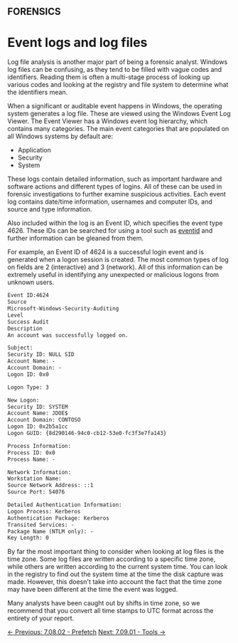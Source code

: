 ## FORENSICS

# Event logs and log files

Log file
analysis is another major part of being a forensic analyst. Windows log
files can be confusing, as they tend to be filled with vague codes and
identifiers. Reading them is often a multi-stage process of looking up
various codes and looking at the registry and file system to determine
what the identifiers mean.

When a significant or auditable event happens in Windows, the
operating system generates a log file. These are viewed using the
Windows Event Log Viewer. The Event Viewer has a Windows event log
hierarchy, which contains many categories. The main event categories
that are populated on all Windows systems by default are:

* Application
* Security
* System

These logs contain detailed information, such as important hardware
and software actions and different types of logins. All of these can be
used in forensic investigations to further examine suspicious
activities. Each event log contains date/time information, usernames and
 computer IDs, and source and type information.

Also included within the log is an Event ID, which specifies the
event type 4626. These IDs can be searched for using a tool such as [eventid](https://www.eventid.net/) and further information can be gleaned from them.

For example, an Event ID of 4624 is a successful login event and is
generated when a logon session is created. The most common types of log
on fields are 2 (interactive) and 3 (network). All of this information
can be extremely useful in identifying any unexpected or malicious
logons from unknown users.

```txt
Event ID:4624
Source
Microsoft-Windows-Security-Auditing
Level
Success Audit
Description
An account was successfully logged on.

Subject:
Security ID: NULL SID
Account Name: -
Account Domain: -
Logon ID: 0x0

Logon Type: 3

New Logon:
Security ID: SYSTEM
Account Name: JDOE$
Account Domain: CONTOSO
Logon ID: 0x2b5a1cc
Logon GUID: {8d290146-94c0-cb12-53e0-fc3f3e7fa143}

Process Information:
Process ID: 0x0
Process Name: -

Network Information:
Workstation Name:
Source Network Address: ::1
Source Port: 54076

Detailed Authentication Information:
Logon Process: Kerberos
Authentication Package: Kerberos
Transited Services: -
Package Name (NTLM only): -
Key Length: 0
```

By far the most important thing to consider when looking at log files
 is the time zone. Some log files are written according to a specific
time zone, while others are written according to the current system
time. You can look in the registry to find out the system time at the
time the disk capture was made. However, this doesn't take into account
the fact that the time zone may have been different at the time the
event was logged.

Many analysts have been caught out by shifts in time zone, so we
recommend that you convert all time stamps to UTC format across the
entirety of your report.

[← Previous: 7.08.02 - Prefetch](https://play.cyberstart.com/field-manual/6a9afb54-0106-11ed-b939-0242ac120002)
[Next: 7.09.01 - Tools →](https://play.cyberstart.com/field-manual/007a3f76-0108-11ed-b939-0242ac120002)
